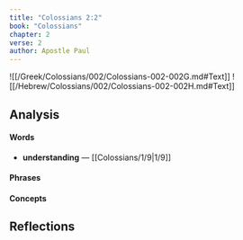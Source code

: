 ```yaml
---
title: "Colossians 2:2"
book: "Colossians"
chapter: 2
verse: 2
author: Apostle Paul
---
```

![[/Greek/Colossians/002/Colossians-002-002G.md#Text]]
![[/Hebrew/Colossians/002/Colossians-002-002H.md#Text]]

## Analysis

#### Words
- **understanding** — [[Colossians/1/9|1/9]]

#### Phrases

#### Concepts

## Reflections
